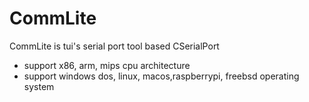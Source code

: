 # CommLite

CommLite is tui's serial port tool based CSerialPort

* support x86, arm, mips cpu architecture
* support windows dos, linux, macos,raspberrypi, freebsd operating system